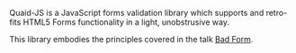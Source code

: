 Quaid-JS is a JavaScript forms validation library which supports and retro-fits HTML5 Forms functionality in a light, unobstrusive way.

This library embodies the principles covered in the talk [Bad Form](https://www.slideshare.net/cliener/bad-form-form-function-class-2016).